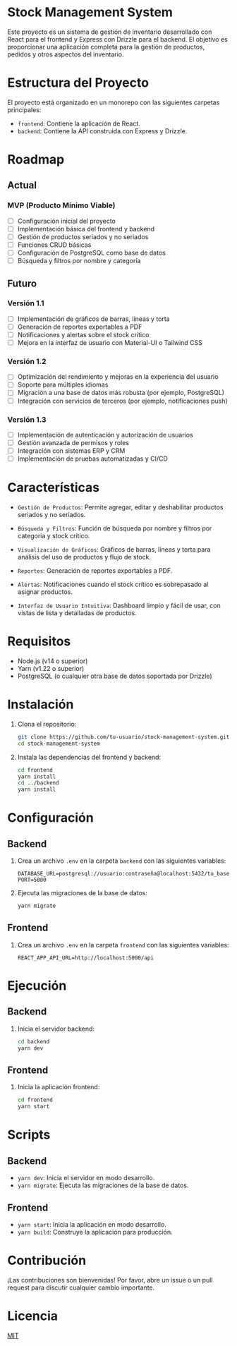 # Stock Management System

Este proyecto es un sistema de gestión de inventario desarrollado con React para el frontend y Express con Drizzle para el backend. El objetivo es proporcionar una aplicación completa para la gestión de productos, pedidos y otros aspectos del inventario.

# Estructura del Proyecto

El proyecto está organizado en un monorepo con las siguientes carpetas principales:

- `frontend`: Contiene la aplicación de React.
- `backend`: Contiene la API construida con Express y Drizzle.

# Roadmap

## Actual

### MVP (Producto Mínimo Viable)

- [ ] Configuración inicial del proyecto
- [ ] Implementación básica del frontend y backend
- [ ] Gestión de productos seriados y no seriados
- [ ] Funciones CRUD básicas
- [ ] Configuración de PostgreSQL como base de datos
- [ ] Búsqueda y filtros por nombre y categoría

## Futuro

### Versión 1.1

- [ ] Implementación de gráficos de barras, líneas y torta
- [ ] Generación de reportes exportables a PDF
- [ ] Notificaciones y alertas sobre el stock crítico
- [ ] Mejora en la interfaz de usuario con Material-UI o Tailwind CSS

### Versión 1.2

- [ ] Optimización del rendimiento y mejoras en la experiencia del usuario
- [ ] Soporte para múltiples idiomas
- [ ] Migración a una base de datos más robusta (por ejemplo, PostgreSQL)
- [ ] Integración con servicios de terceros (por ejemplo, notificaciones push)

### Versión 1.3

- [ ] Implementación de autenticación y autorización de usuarios
- [ ] Gestión avanzada de permisos y roles
- [ ] Integración con sistemas ERP y CRM
- [ ] Implementación de pruebas automatizadas y CI/CD

# Características

- `Gestión de Productos`: Permite agregar, editar y deshabilitar productos seriados y no seriados.

- `Búsqueda y Filtros`: Función de búsqueda por nombre y filtros por categoría y stock crítico.

- `Visualización de Gráficos`: Gráficos de barras, líneas y torta para análisis del uso de productos y flujo de stock.

- `Reportes`: Generación de reportes exportables a PDF.

- `Alertas`: Notificaciones cuando el stock crítico es sobrepasado al asignar productos.

- `Interfaz de Usuario Intuitiva`: Dashboard limpio y fácil de usar, con vistas de lista y detalladas de productos.

# Requisitos

- Node.js (v14 o superior)
- Yarn (v1.22 o superior)
- PostgreSQL (o cualquier otra base de datos soportada por Drizzle)

# Instalación

1. Clona el repositorio:

   ```bash
   git clone https://github.com/tu-usuario/stock-management-system.git
   cd stock-management-system
   ```

2. Instala las dependencias del frontend y backend:
   ```bash
   cd frontend
   yarn install
   cd ../backend
   yarn install
   ```

# Configuración

## Backend

1. Crea un archivo `.env` en la carpeta `backend` con las siguientes variables:

   ```env
   DATABASE_URL=postgresql://usuario:contraseña@localhost:5432/tu_base_de_datos
   PORT=5000
   ```

2. Ejecuta las migraciones de la base de datos:
   ```bash
   yarn migrate
   ```

## Frontend

1. Crea un archivo `.env` en la carpeta `frontend` con las siguientes variables:
   ```env
   REACT_APP_API_URL=http://localhost:5000/api
   ```

# Ejecución

## Backend

1. Inicia el servidor backend:
   ```bash
   cd backend
   yarn dev
   ```

## Frontend

1. Inicia la aplicación frontend:
   ```bash
   cd frontend
   yarn start
   ```

# Scripts

## Backend

- `yarn dev`: Inicia el servidor en modo desarrollo.
- `yarn migrate`: Ejecuta las migraciones de la base de datos.

## Frontend

- `yarn start`: Inicia la aplicación en modo desarrollo.
- `yarn build`: Construye la aplicación para producción.

# Contribución

¡Las contribuciones son bienvenidas! Por favor, abre un issue o un pull request para discutir cualquier cambio importante.

# Licencia

[MIT](LICENSE)
